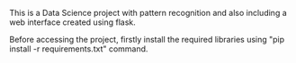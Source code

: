 This is a Data Science project with pattern recognition and also including a web interface created using flask.

Before accessing the project, firstly install the required libraries using "pip install -r requirements.txt" command.
